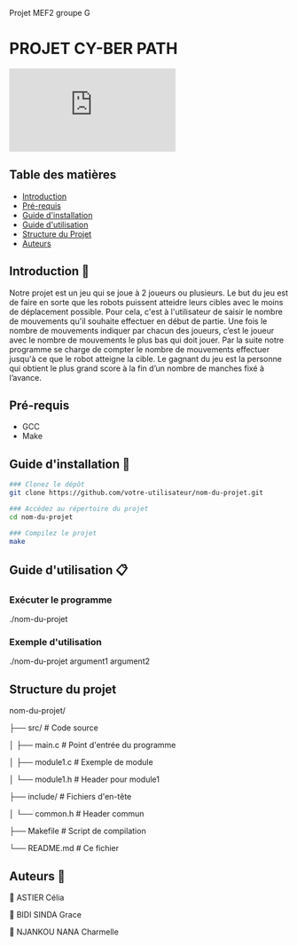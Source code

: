
Projet MEF2 groupe G
# PROJET CY-BER PATH

![photo projet](https://github.com/celiast05/Projet/blob/main/image.img)

##  Table des matières

- [Introduction](#Introduction)
- [Pré-requis](#Pré-requis)
- [Guide d'installation](#Guide-d'installation)
- [Guide d'utilisation](#Guide-d'utilisation)
- [Structure du Projet](#Structure-du-projet)
- [Auteurs](#Auteurs)
  
## Introduction 📝

Notre projet est un jeu qui se joue à 2 joueurs ou plusieurs. Le but du jeu est de faire en sorte que les robots puissent atteidre leurs cibles avec le moins de déplacement possible. Pour cela, c'est à l'utilisateur de saisir le nombre de mouvements qu'il souhaite effectuer en début de partie. Une fois le nombre de mouvements indiquer par chacun des joueurs, c’est le joueur avec le nombre de mouvements le plus bas qui doit jouer. Par la suite notre programme se charge de compter le nombre de mouvements effectuer jusqu'à ce que le robot atteigne la cible. Le gagnant du jeu est la personne qui obtient le plus grand score à la fin d’un nombre de manches fixé à l’avance.


## Pré-requis

- GCC
- Make

## Guide d'installation 📔 

```bash
### Clonez le dépôt
git clone https://github.com/votre-utilisateur/nom-du-projet.git

### Accédez au répertoire du projet
cd nom-du-projet

### Compilez le projet
make
```


## Guide d'utilisation 📋

### Exécuter le programme
./nom-du-projet

### Exemple d'utilisation
./nom-du-projet argument1 argument2

## Structure du projet 

nom-du-projet/

├── src/            # Code source

│   ├── main.c      # Point d'entrée du programme

│   ├── module1.c   # Exemple de module

│   └── module1.h   # Header pour module1


├── include/        # Fichiers d'en-tête

│   └── common.h    # Header commun

├── Makefile        # Script de compilation

└── README.md       # Ce fichier

## Auteurs 👤  
👤 ASTIER Célia

👤 BIDI SINDA Grace

👤 NJANKOU NANA Charmelle


